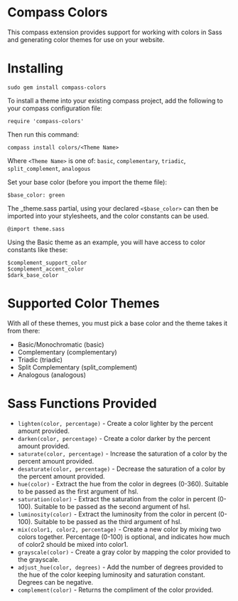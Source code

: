 Compass Colors
==============

This compass extension provides support for working with colors in Sass and generating color themes for use on your website.

Installing
==========

    sudo gem install compass-colors


To install a theme into your existing compass project, add the following to your compass configuration file:

    require 'compass-colors'

Then run this command:

    compass install colors/<Theme Name>

Where `<Theme Name>` is one of: `basic`, `complementary`, `triadic`, `split_complement`, `analogous`

Set your base color (before you import the theme file):

    $base_color: green   

The _theme.sass partial, using your declared `<$base_color>` can then be imported into your stylesheets,  and the color constants can be used.

    @import theme.sass
    
Using the Basic theme as an example, you will have access to color constants like these:

    $complement_support_color
    $complement_accent_color
    $dark_base_color
    
Supported Color Themes
======================

With all of these themes, you must pick a base color and the theme takes it from there:

* Basic/Monochromatic (basic)
* Complementary (complementary)
* Triadic (triadic)
* Split Complementary (split_complement)
* Analogous (analogous)

Sass Functions Provided
=======================

* `lighten(color, percentage)` - Create a color lighter by the percent amount provided.
* `darken(color, percentage)`  - Create a color darker by the percent amount provided.
* `saturate(color, percentage)` - Increase the saturation of a color by the percent amount provided.
* `desaturate(color, percentage)` - Decrease the saturation of a color by the percent amount provided.
* `hue(color)` - Extract the hue from the color in degrees (0-360). Suitable to be passed as the first argument of hsl.
* `saturation(color)` - Extract the saturation from the color in percent (0-100). Suitable to be passed as the second argument of hsl.
* `luminosity(color)` - Extract the luminosity from the color in percent (0-100). Suitable to be passed as the third argument of hsl.
* `mix(color1, color2, percentage)` - Create a new color by mixing two colors together. Percentage (0-100) is optional, and indicates how
  much of color2 should be mixed into color1.
* `grayscale(color)` - Create a gray color by mapping the color provided to the grayscale.
* `adjust_hue(color, degrees)` - Add the number of degrees provided to the hue of the color keeping luminosity and saturation constant.
  Degrees can be negative.
* `complement(color)` - Returns the compliment of the color provided.
